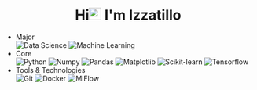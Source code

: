 <h1 align = 'center' >Hi<img src="https://media.giphy.com/media/hvRJCLFzcasrR4ia7z/giphy.gif" width="25px"></a> I'm Izzatillo</h1>


- Major <br>
   ![Data Science](https://img.shields.io/badge/Data_Science-blue?style=flat-square&logo)
  ![Machine Learning](https://img.shields.io/badge/Machine_Learning-orange?style=flat-square&logo)
- Core <br>
  ![Python](https://img.shields.io/badge/Python-black?style=flat-square&logo=python)
  ![Numpy](https://img.shields.io/badge/Numpy-black?style=flat-square&logo=numpy)
  ![Pandas](https://img.shields.io/badge/Pandas-black?style=flat-square&logo=pandas)
  ![Matplotlib](https://img.shields.io/badge/Matplotlib-black?style=flat-square&logo=matplotlib)
  ![Scikit-learn](https://img.shields.io/badge/Scikit_learn-black?style=flat-square&logo=scikitlearn)
  ![Tensorflow](https://img.shields.io/badge/Tensorflow-black?style=flat-square&logo=tensorflow)
- Tools & Technologies <br>
   ![Git](https://img.shields.io/badge/-Git-black?style=flat-square&logo=git)
  ![Docker](https://img.shields.io/badge/-Docker-181717?style=flat-square&logo=docker)
  ![MlFlow](https://img.shields.io/badge/-MLflow-181717?style=flat-square&logo=mlflow)
